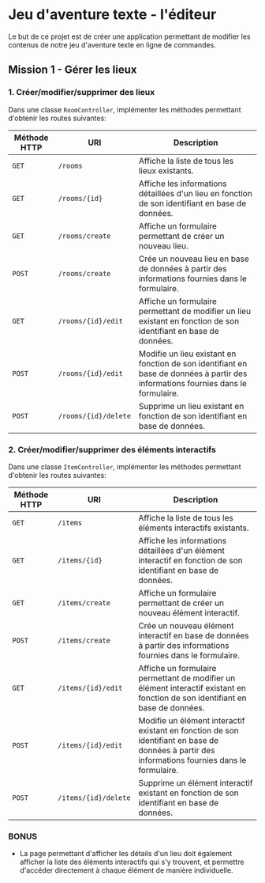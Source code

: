 # Jeu d'aventure texte - l'éditeur

Le but de ce projet est de créer une application permettant de modifier les contenus de notre jeu d'aventure texte en ligne de commandes.

## Mission 1 - Gérer les lieux

### 1. Créer/modifier/supprimer des lieux

Dans une classe `RoomController`, implémenter les méthodes permettant d'obtenir les routes suivantes:

| Méthode HTTP | URI | Description |
|---|---|---|
| `GET` | `/rooms` | Affiche la liste de tous les lieux existants. |
| `GET` | `/rooms/{id}` | Affiche les informations détaillées d'un lieu en fonction de son identifiant en base de données. |
| `GET` | `/rooms/create` | Affiche un formulaire permettant de créer un nouveau lieu. |
| `POST` | `/rooms/create` | Crée un nouveau lieu en base de données à partir des informations fournies dans le formulaire. |
| `GET` | `/rooms/{id}/edit` | Affiche un formulaire permettant de modifier un lieu existant en fonction de son identifiant en base de données. |
| `POST` | `/rooms/{id}/edit` | Modifie un lieu existant en fonction de son identifiant en base de données à partir des informations fournies dans le formulaire. |
| `POST` | `/rooms/{id}/delete` | Supprime un lieu existant en fonction de son identifiant en base de données. |

### 2. Créer/modifier/supprimer des éléments interactifs

Dans une classe `ItemController`, implémenter les méthodes permettant d'obtenir les routes suivantes:

| Méthode HTTP | URI | Description |
|---|---|---|
| `GET` | `/items` | Affiche la liste de tous les éléments interactifs existants. |
| `GET` | `/items/{id}` | Affiche les informations détaillées d'un élément interactif en fonction de son identifiant en base de données. |
| `GET` | `/items/create` | Affiche un formulaire permettant de créer un nouveau élément interactif. |
| `POST` | `/items/create` | Crée un nouveau élément interactif en base de données à partir des informations fournies dans le formulaire. |
| `GET` | `/items/{id}/edit` | Affiche un formulaire permettant de modifier un élément interactif existant en fonction de son identifiant en base de données. |
| `POST` | `/items/{id}/edit` | Modifie un élément interactif existant en fonction de son identifiant en base de données à partir des informations fournies dans le formulaire. |
| `POST` | `/items/{id}/delete` | Supprime un élément interactif existant en fonction de son identifiant en base de données. |

### BONUS

- La page permettant d'afficher les détails d'un lieu doit également afficher la liste des éléments interactifs qui s'y trouvent, et permettre d'accéder directement à chaque élément de manière individuelle.
